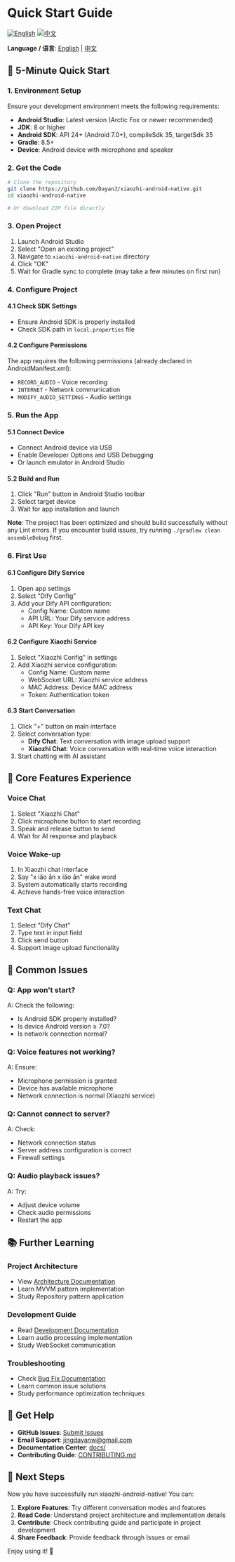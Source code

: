 # Quick Start Guide

[![English](https://img.shields.io/badge/English-blue)](QUICK_START.md)
[![中文](https://img.shields.io/badge/中文-red)](QUICK_START_CN.md)

**Language / 语言**: [English](QUICK_START.md) | [中文](QUICK_START_CN.md)

## 🚀 5-Minute Quick Start

### 1. Environment Setup
Ensure your development environment meets the following requirements:
- **Android Studio**: Latest version (Arctic Fox or newer recommended)
- **JDK**: 8 or higher
- **Android SDK**: API 24+ (Android 7.0+), compileSdk 35, targetSdk 35
- **Gradle**: 8.5+
- **Device**: Android device with microphone and speaker

### 2. Get the Code
```bash
# Clone the repository
git clone https://github.com/DayanJ/xiaozhi-android-native.git
cd xiaozhi-android-native

# Or download ZIP file directly
```

### 3. Open Project
1. Launch Android Studio
2. Select "Open an existing project"
3. Navigate to `xiaozhi-android-native` directory
4. Click "OK"
5. Wait for Gradle sync to complete (may take a few minutes on first run)

### 4. Configure Project
#### 4.1 Check SDK Settings
- Ensure Android SDK is properly installed
- Check SDK path in `local.properties` file

#### 4.2 Configure Permissions
The app requires the following permissions (already declared in AndroidManifest.xml):
- `RECORD_AUDIO` - Voice recording
- `INTERNET` - Network communication
- `MODIFY_AUDIO_SETTINGS` - Audio settings

### 5. Run the App
#### 5.1 Connect Device
- Connect Android device via USB
- Enable Developer Options and USB Debugging
- Or launch emulator in Android Studio

#### 5.2 Build and Run
1. Click "Run" button in Android Studio toolbar
2. Select target device
3. Wait for app installation and launch

**Note**: The project has been optimized and should build successfully without any Lint errors. If you encounter build issues, try running `./gradlew clean assembleDebug` first.

### 6. First Use
#### 6.1 Configure Dify Service
1. Open app settings
2. Select "Dify Config"
3. Add your Dify API configuration:
   - Config Name: Custom name
   - API URL: Your Dify service address
   - API Key: Your Dify API key

#### 6.2 Configure Xiaozhi Service
1. Select "Xiaozhi Config" in settings
2. Add Xiaozhi service configuration:
   - Config Name: Custom name
   - WebSocket URL: Xiaozhi service address
   - MAC Address: Device MAC address
   - Token: Authentication token

#### 6.3 Start Conversation
1. Click "+" button on main interface
2. Select conversation type:
   - **Dify Chat**: Text conversation with image upload support
   - **Xiaozhi Chat**: Voice conversation with real-time voice interaction
3. Start chatting with AI assistant

## 🎯 Core Features Experience

### Voice Chat
1. Select "Xiaozhi Chat"
2. Click microphone button to start recording
3. Speak and release button to send
4. Wait for AI response and playback

### Voice Wake-up
1. In Xiaozhi chat interface
2. Say "x iǎo ān x iǎo ān" wake word
3. System automatically starts recording
4. Achieve hands-free voice interaction

### Text Chat
1. Select "Dify Chat"
2. Type text in input field
3. Click send button
4. Support image upload functionality

## 🔧 Common Issues

### Q: App won't start?
A: Check the following:
- Is Android SDK properly installed?
- Is device Android version ≥ 7.0?
- Is network connection normal?

### Q: Voice features not working?
A: Ensure:
- Microphone permission is granted
- Device has available microphone
- Network connection is normal (Xiaozhi service)

### Q: Cannot connect to server?
A: Check:
- Network connection status
- Server address configuration is correct
- Firewall settings

### Q: Audio playback issues?
A: Try:
- Adjust device volume
- Check audio permissions
- Restart the app

## 📚 Further Learning

### Project Architecture
- View [Architecture Documentation](docs/02-architecture/)
- Learn MVVM pattern implementation
- Study Repository pattern application

### Development Guide
- Read [Development Documentation](docs/03-development/)
- Learn audio processing implementation
- Study WebSocket communication

### Troubleshooting
- Check [Bug Fix Documentation](docs/04-bug-fixes/)
- Learn common issue solutions
- Study performance optimization techniques

## 🤝 Get Help

- **GitHub Issues**: [Submit Issues](https://github.com/DayanJ/xiaozhi-android-native/issues)
- **Email Support**: jingdayanw@gmail.com
- **Documentation Center**: [docs/](docs/)
- **Contributing Guide**: [CONTRIBUTING.md](CONTRIBUTING.md)

## 🎉 Next Steps

Now you have successfully run xiaozhi-android-native! You can:

1. **Explore Features**: Try different conversation modes and features
2. **Read Code**: Understand project architecture and implementation details
3. **Contribute**: Check contributing guide and participate in project development
4. **Share Feedback**: Provide feedback through Issues or email

Enjoy using it! 🚀
